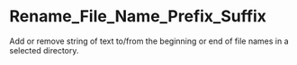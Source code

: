 # Rename_File_Name_Prefix_Suffix
Add or remove string of text to/from the beginning or end of file names in a selected directory.
